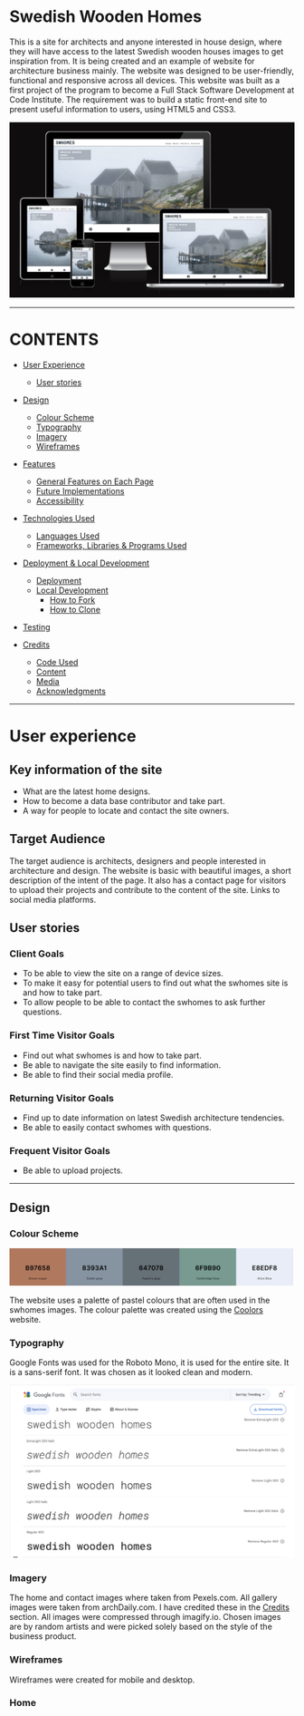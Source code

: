 # Swedish Wooden Homes

This is a site for architects and anyone interested in house design, where they will have access to the latest Swedish wooden houses images to get inspiration from. It is being created and an example of website for architecture business mainly. The website was designed to be user-friendly, functional and responsive across all devices. This website was built as a first project of the program to become a Full Stack Software Development at Code Institute. The requirement was to build a static front-end site to present useful information to users, using HTML5 and CSS3.

![responsive website example image](assets/images/features/responsive.png)

---

# CONTENTS

* [User Experience](#user-experience-ux)
  * [User stories](#user-stories)

* [Design](#design)
  * [Colour Scheme](#colour-scheme)
  * [Typography](#typography)
  * [Imagery](#imagery)
  * [Wireframes](#wireframes)

* [Features](#features)
  * [General Features on Each Page](#general-features-on-each-page)
  * [Future Implementations](#future-implementations)
  * [Accessibility](#accessibility)

* [Technologies Used](#technologies-used)
  * [Languages Used](#languages-used)
  * [Frameworks, Libraries & Programs Used](#frameworks-libraries--programs-used)

* [Deployment & Local Development](#deployment--local-development)
  * [Deployment](#deployment)
  * [Local Development](#local-development)
    * [How to Fork](#how-to-fork)
    * [How to Clone](#how-to-clone)

* [Testing](#testing)

* [Credits](#credits)
  * [Code Used](#code-used)
  * [Content](#content)
  * [Media](#media)
  * [Acknowledgments](#acknowledgments)

---

# User experience

## Key information of the site

* What are the latest home designs.
* How to become a data base contributor and take part.
* A way for people to locate and contact the site owners.

## Target Audience

The target audience is architects, designers and people interested in architecture and design. The website is basic with beautiful images, a short description of the intent of the page. It also has a contact page for visitors to upload their projects and contribute to the content of the site. Links to social media platforms.

## User stories

### Client Goals

* To be able to view the site on a range of device sizes.
* To make it easy for potential users to find out what the swhomes site is and how to take part.
* To allow people to be able to contact the swhomes to ask further questions.

### First Time Visitor Goals

* Find out what swhomes is and how to take part.
* Be able to navigate the site easily to find information.
* Be able to find their social media profile.

### Returning Visitor Goals

* Find up to date information on latest Swedish architecture tendencies.
* Be able to easily contact swhomes with questions.

### Frequent Visitor Goals

* Be able to upload projects.

- - -

## Design

### Colour Scheme

![Colour scheme](assets/images/readme/colour-scheme.png)<br>

The website uses a palette of pastel colours that are often used in the swhomes images. The colour palette was created using the [Coolors](https://coolors.co/) website.

### Typography

Google Fonts was used for the Roboto Mono, it is used for the entire site. It is a sans-serif font. It was chosen as it looked clean and modern.

![Font](assets/images/readme/font.png)<br>   

### Imagery

The home and contact images where taken from Pexels.com. All gallery images were taken from archDaily.com. I have credited these in the [Credits](#Credits) section.
All images were compressed through imagify.io. Chosen images are by random artists and were picked solely based on the style of the business product.

### Wireframes

Wireframes were created for mobile and desktop.

### Home

